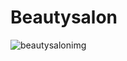 # Beautysalon
![beautysalonimg](https://user-images.githubusercontent.com/104202323/173189147-328b5dc5-0501-43c8-b796-bedcf6f118d7.png)
